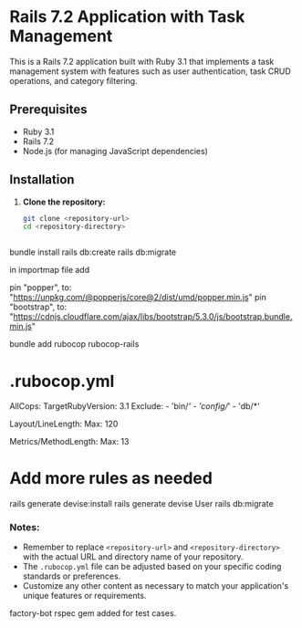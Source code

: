 # Rails 7.2 Application with Task Management

This is a Rails 7.2 application built with Ruby 3.1 that implements a task management system with features such as user authentication, task CRUD operations, and category filtering.

## Prerequisites

- Ruby 3.1
- Rails 7.2
- Node.js (for managing JavaScript dependencies)

## Installation

1. **Clone the repository:**
   ```bash
   git clone <repository-url>
   cd <repository-directory>



bundle install
rails db:create
rails db:migrate

in importmap file add

pin "popper", to: "https://unpkg.com/@popperjs/core@2/dist/umd/popper.min.js"
pin "bootstrap", to: "https://cdnjs.cloudflare.com/ajax/libs/bootstrap/5.3.0/js/bootstrap.bundle.min.js"


bundle add rubocop rubocop-rails

# .rubocop.yml
AllCops:
  TargetRubyVersion: 3.1
  Exclude:
    - 'bin/*'
    - 'config/*'
    - 'db/*'

Layout/LineLength:
  Max: 120

Metrics/MethodLength:
  Max: 13

# Add more rules as needed



rails generate devise:install
rails generate devise User
rails db:migrate



### Notes:
- Remember to replace `<repository-url>` and `<repository-directory>` with the actual URL and directory name of your repository.
- The `.rubocop.yml` file can be adjusted based on your specific coding standards or preferences.
- Customize any other content as necessary to match your application's unique features or requirements.


factory-bot
rspec
gem added for test cases.
